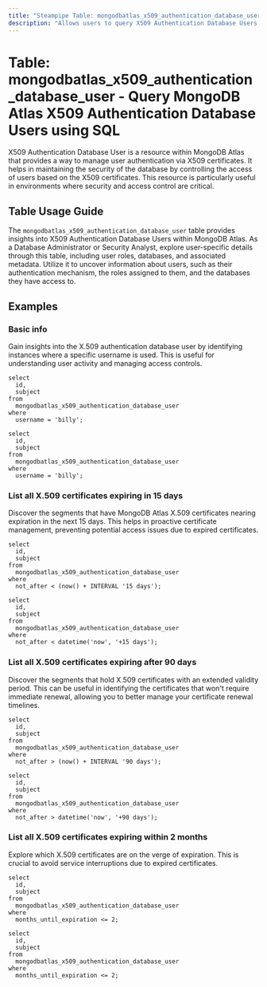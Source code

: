 ```yaml
---
title: "Steampipe Table: mongodbatlas_x509_authentication_database_user - Query MongoDB Atlas X509 Authentication Database Users using SQL"
description: "Allows users to query X509 Authentication Database Users in MongoDB Atlas, specifically the database user details, providing insights into user authentication and access control."
---
```


# Table: mongodbatlas_x509_authentication_database_user - Query MongoDB Atlas X509 Authentication Database Users using SQL

X509 Authentication Database User is a resource within MongoDB Atlas that provides a way to manage user authentication via X509 certificates. It helps in maintaining the security of the database by controlling the access of users based on the X509 certificates. This resource is particularly useful in environments where security and access control are critical.

## Table Usage Guide

The `mongodbatlas_x509_authentication_database_user` table provides insights into X509 Authentication Database Users within MongoDB Atlas. As a Database Administrator or Security Analyst, explore user-specific details through this table, including user roles, databases, and associated metadata. Utilize it to uncover information about users, such as their authentication mechanism, the roles assigned to them, and the databases they have access to.

## Examples

### Basic info
Gain insights into the X.509 authentication database user by identifying instances where a specific username is used. This is useful for understanding user activity and managing access controls.

```sql+postgres
select
  id,
  subject
from
  mongodbatlas_x509_authentication_database_user
where
  username = 'billy';
```

```sql+sqlite
select
  id,
  subject
from
  mongodbatlas_x509_authentication_database_user
where
  username = 'billy';
```

### List all X.509 certificates expiring in 15 days
Discover the segments that have MongoDB Atlas X.509 certificates nearing expiration in the next 15 days. This helps in proactive certificate management, preventing potential access issues due to expired certificates.

```sql+postgres
select
  id,
  subject
from
  mongodbatlas_x509_authentication_database_user
where
  not_after < (now() + INTERVAL '15 days');
```

```sql+sqlite
select
  id,
  subject
from
  mongodbatlas_x509_authentication_database_user
where
  not_after < datetime('now', '+15 days');
```

### List all X.509 certificates expiring after 90 days
Discover the segments that hold X.509 certificates with an extended validity period. This can be useful in identifying the certificates that won't require immediate renewal, allowing you to better manage your certificate renewal timelines.

```sql+postgres
select
  id,
  subject
from
  mongodbatlas_x509_authentication_database_user
where
  not_after > (now() + INTERVAL '90 days');
```

```sql+sqlite
select
  id,
  subject
from
  mongodbatlas_x509_authentication_database_user
where
  not_after > datetime('now', '+90 days');
```

### List all X.509 certificates expiring within 2 months
Explore which X.509 certificates are on the verge of expiration. This is crucial to avoid service interruptions due to expired certificates.

```sql+postgres
select
  id,
  subject
from
  mongodbatlas_x509_authentication_database_user
where
  months_until_expiration <= 2;
```

```sql+sqlite
select
  id,
  subject
from
  mongodbatlas_x509_authentication_database_user
where
  months_until_expiration <= 2;
```